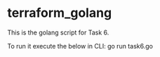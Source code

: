 # terraform_golang

This is the golang script for Task 6.

To run it execute the below in CLI:
go run task6.go